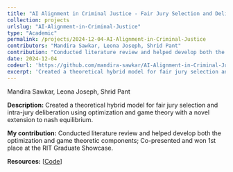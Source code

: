 ```yaml
---
title: "AI Alignment in Criminal Justice - Fair Jury Selection and Deliberation"
collection: projects
urlslug: "AI-Alignment-in-Criminal-Justice"
type: "Academic"
permalink: /projects/2024-12-04-AI-Alignment-in-Criminal-Justice
contributors: "Mandira Sawkar, Leona Joseph, Shrid Pant"
contribution: "Conducted literature review and helped develop both the optimization and game theoretic components; Co-presented and won 1st place at the RIT Graduate Showcase."
date: 2024-12-04
codeurl: 'https://github.com/mandira-sawkar/AI-Alignment-in-Criminal-Justice'
excerpt: 'Created a theoretical hybrid model for fair jury selection and intra-jury deliberation using optimization and game theory with a novel extension to nash equilibrium.'
---
```


Mandira Sawkar, Leona Joseph, Shrid Pant

**Description:**
Created a theoretical hybrid model for fair jury selection and intra-jury deliberation using optimization and game theory with a novel extension to nash equilibrium.

**My contribution:**
Conducted literature review and helped develop both the optimization and game theoretic components; Co-presented and won 1st place at the RIT Graduate Showcase.

**Resources:** [[Code](https://github.com/mandira-sawkar/AI-Alignment-in-Criminal-Justice)]
